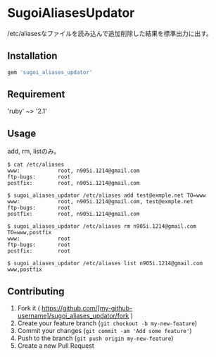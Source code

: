# SugoiAliasesUpdator

/etc/aliasesなファイルを読み込んで追加削除した結果を標準出力に出す。

## Installation

```ruby
gem 'sugoi_aliases_updator'
```

## Requirement
'ruby' ~> '2.1'

## Usage
add, rm, listのみ。
```
$ cat /etc/aliases
www:            root, n905i.1214@gmail.com
ftp-bugs:       root
postfix:        root, n905i.1214@gmail.com
```

```
$ sugoi_aliases_updator /etc/aliases add test@exmple.net TO=www
www:            root, n905i.1214@gmail.com, test@exmple.net
ftp-bugs:       root
postfix:        root, n905i.1214@gmail.com
```

```
$ sugoi_aliases_updator /etc/aliases rm n905i.1214@gmail.com TO=www,postfix
www:            root
ftp-bugs:       root
postfix:        root
```
```
$ sugoi_aliases_updator /etc/aliases list n905i.1214@gmail.com
www,postfix
```


## Contributing

1. Fork it ( https://github.com/[my-github-username]/sugoi_aliases_updator/fork )
2. Create your feature branch (`git checkout -b my-new-feature`)
3. Commit your changes (`git commit -am 'Add some feature'`)
4. Push to the branch (`git push origin my-new-feature`)
5. Create a new Pull Request
